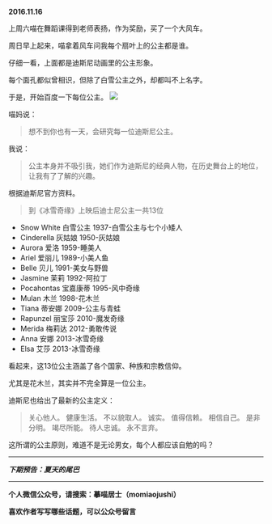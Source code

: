 **2016.11.16**

上周六喵在舞蹈课得到老师表扬，作为奖励，买了一个大风车。

周日早上起来，喵拿着风车问我每个扇叶上的公主都是谁。

仔细一看，上面都是迪斯尼动画里的公主形象。

每个面孔都似曾相识，但除了白雪公主之外，却都叫不上名字。

于是，开始百度一下每位公主。
![](http://upload-images.jianshu.io/upload_images/51001-c018e9d23178ac90.jpeg?imageMogr2/auto-orient/strip%7CimageView2/2/w/1240)

喵妈说：
>想不到你也有一天，会研究每一位迪斯尼公主。

我说：
>公主本身并不吸引我，她们作为迪斯尼的经典人物，在历史舞台上的地位，让我有了了解的兴趣。

根据迪斯尼官方资料。
>到《冰雪奇缘》上映后迪士尼公主一共13位
* Snow White   白雪公主  1937-白雪公主与七个小矮人
* Cinderella      灰姑娘      1950-灰姑娘
* Aurora           爱洛          1959-睡美人
* Ariel               爱丽儿      1989-小美人鱼
* Belle              贝儿          1991-美女与野兽
* Jasmine         茉莉          1992-阿拉丁
* Pocahontas   宝嘉康蒂   1995-风中奇缘
* Mulan            木兰          1998-花木兰
* Tiana            蒂安娜        2009-公主与青蛙
* Rapunzel      丽宝莎        2010-魔发奇缘
* Merida          梅莉达        2012-勇敢传说
* Anna             安娜           2013-冰雪奇缘
* Elsa              艾莎           2013-冰雪奇缘

看起来，这13位公主涵盖了各个国家、种族和宗教信仰。

尤其是花木兰，其实并不完全算是一位公主。

迪斯尼也给出了最新的公主定义：
>关心他人。
健康生活。
不以貌取人。
诚实。
值得信赖。
相信自己。
是非分明。
竭尽所能。
待人忠诚。
永不言弃。

这所谓的公主原则，难道不是无论男女，每个人都应该自勉的吗？





***

***下期预告：夏天的尾巴***

***

**个人微信公众号，请搜索：摹喵居士（momiaojushi）**

**喜欢作者写写哪些话题，可以公众号留言**